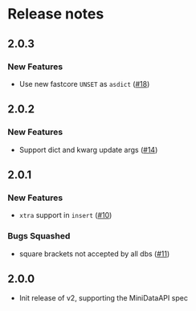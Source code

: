 

# Release notes

<!-- do not remove -->

## 2.0.3

### New Features

- Use new fastcore `UNSET` as `asdict`
  ([\#18](https://github.com/AnswerDotAI/fastsql/issues/18))

## 2.0.2

### New Features

- Support dict and kwarg update args
  ([\#14](https://github.com/AnswerDotAI/fastsql/issues/14))

## 2.0.1

### New Features

- `xtra` support in `insert`
  ([\#10](https://github.com/AnswerDotAI/fastsql/issues/10))

### Bugs Squashed

- square brackets not accepted by all dbs
  ([\#11](https://github.com/AnswerDotAI/fastsql/issues/11))

## 2.0.0

- Init release of v2, supporting the MiniDataAPI spec
